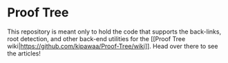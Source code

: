 # Proof Tree
This repository is meant only to hold the code that supports the back-links, root detection, and other back-end utilities for the [[Proof Tree wiki|https://github.com/kipawaa/Proof-Tree/wiki]]. Head over there to see the articles!
